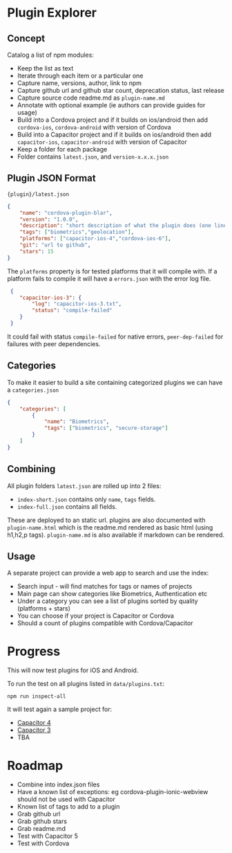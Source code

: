 # Plugin Explorer

## Concept
Catalog a list of npm modules:
- Keep the list as text
- Iterate through each item or a particular one
- Capture name, versions, author, link to npm
- Capture github url and github star count, deprecation status, last release
- Capture source code readme.md as `plugin-name.md`
- Annotate with optional example (ie authors can provide guides for usage)
- Build into a Cordova project and if it builds on ios/android then add `cordova-ios`, `cordova-android` with version of Cordova
- Build into a Capacitor project and if it builds on ios/android then add `capacitor-ios`, `capacitor-android` with version of Capacitor
- Keep a folder for each package
- Folder contains `latest.json`, and `version-x.x.x.json`

## Plugin JSON Format
`{plugin}/latest.json`
```json
{
    "name": "cordova-plugin-blar",
    "version": "1.0.0",
    "description": "short description of what the plugin does (one line)",
    "tags": ["biometrics","geolocation"],
    "platforms": ["capacitor-ios-4","cordova-ios-6"],
    "git": "url to github",
    "stars": 15
}
```
The `platforms` property is for tested platforms that it will compile with. If a platform fails to compile it will have a `errors.json` with the error log file.
```json
 {
    "capacitor-ios-3": {
        "log": "capacitor-ios-3.txt",
        "status": "compile-failed"
    }
 }
```
It could fail with status `compile-failed` for native errors, `peer-dep-failed` for failures with peer dependencies.

## Categories
To make it easier to build a site containing categorized plugins we can have a `categories.json`
```json
{
    "categories": [
        { 
            "name": "Biometrics", 
            "tags": ["biometrics", "secure-storage"]
        }
    ]
}
```

## Combining
All plugin folders `latest.json` are rolled up into 2 files:

- `index-short.json` contains only `name`, `tags` fields. 
- `index-full.json` contains all fields.

These are deployed to an static url.
plugins are also documented with `plugin-name.html` which is the readme.md rendered as basic html (using h1,h2,p tags). `plugin-name.md` is also available if markdown can be rendered.

## Usage
A separate project can provide a web app to search and use the index:
- Search input - will find matches for tags or names of projects
- Main page can show categories like Biometrics, Authentication etc
- Under a category you can see a list of plugins sorted by quality (platforms + stars)
- You can choose if your project is Capacitor or Cordova
- Should a count of plugins compatible with Cordova/Capacitor

# Progress

This will now test plugins for iOS and Android.

To run the test on all plugins listed in `data/plugins.txt`:
```shell
npm run inspect-all
```

It will test again a sample project for:
- [Capacitor 4](https://github.com/dtarnawsky/plugin-test-capacitor-4)
- [Capacitor 3](https://github.com/dtarnawsky/plugin-test-capacitor-3)
- TBA

# Roadmap
- Combine into index.json files
- Have a known list of exceptions: eg cordova-plugin-ionic-webview should not be used with Capacitor
- Known list of tags to add to a plugin
- Grab github url
- Grab github stars
- Grab readme.md
- Test with Capacitor 5
- Test with Cordova